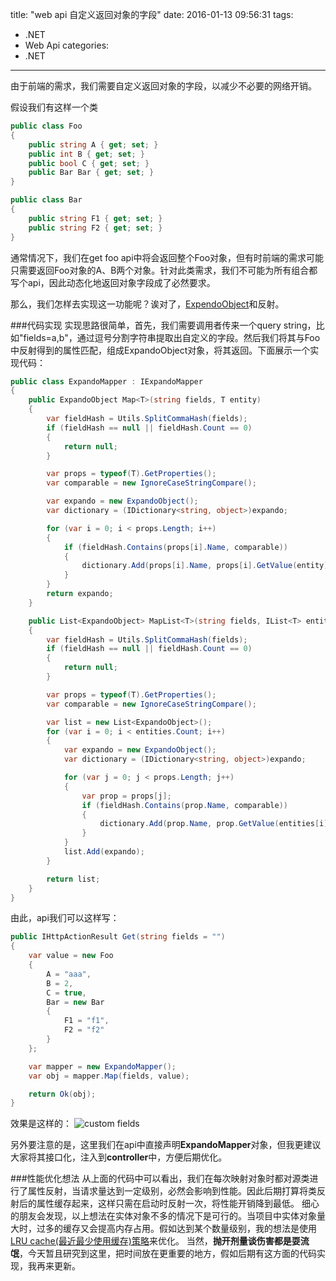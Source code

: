 title: "web api 自定义返回对象的字段"
date: 2016-01-13 09:56:31
tags:
- .NET
- Web Api
categories:
- .NET

---

由于前端的需求，我们需要自定义返回对象的字段，以减少不必要的网络开销。

假设我们有这样一个类
```csharp
public class Foo
{
    public string A { get; set; }
    public int B { get; set; }
    public bool C { get; set; }
    public Bar Bar { get; set; }
}

public class Bar
{
    public string F1 { get; set; }
    public string F2 { get; set; }
}
```
通常情况下，我们在get foo api中将会返回整个Foo对象，但有时前端的需求可能只需要返回Foo对象的A、B两个对象。针对此类需求，我们不可能为所有组合都写个api，因此动态化地返回对象字段成了必然要求。

那么，我们怎样去实现这一功能呢？诶对了，[ExpendoObject](https://msdn.microsoft.com/en-us/library/system.dynamic.expandoobject.aspx)和反射。

###代码实现
实现思路很简单，首先，我们需要调用者传来一个query string，比如"fields=a,b"，通过逗号分割字符串提取出自定义的字段。然后我们将其与Foo中反射得到的属性匹配，组成ExpandoObject对象，将其返回。下面展示一个实现代码：
```csharp
public class ExpandoMapper : IExpandoMapper
{
    public ExpandoObject Map<T>(string fields, T entity)
    {
        var fieldHash = Utils.SplitCommaHash(fields);
        if (fieldHash == null || fieldHash.Count == 0)
        {
            return null;
        }

        var props = typeof(T).GetProperties();
        var comparable = new IgnoreCaseStringCompare();

        var expando = new ExpandoObject();
        var dictionary = (IDictionary<string, object>)expando;

        for (var i = 0; i < props.Length; i++)
        {
            if (fieldHash.Contains(props[i].Name, comparable))
            {
                dictionary.Add(props[i].Name, props[i].GetValue(entity));
            }
        }
        return expando;
    }

    public List<ExpandoObject> MapList<T>(string fields, IList<T> entities)
    {
        var fieldHash = Utils.SplitCommaHash(fields);
        if (fieldHash == null || fieldHash.Count == 0)
        {
            return null;
        }

        var props = typeof(T).GetProperties();
        var comparable = new IgnoreCaseStringCompare();

        var list = new List<ExpandoObject>();
        for (var i = 0; i < entities.Count; i++)
        {
            var expando = new ExpandoObject();
            var dictionary = (IDictionary<string, object>)expando;

            for (var j = 0; j < props.Length; j++)
            {
                var prop = props[j];
                if (fieldHash.Contains(prop.Name, comparable))
                {
                    dictionary.Add(prop.Name, prop.GetValue(entities[i]));
                }
            }
            list.Add(expando);
        }

        return list;
    }
}
```

由此，api我们可以这样写：
```csharp
public IHttpActionResult Get(string fields = "")
{
    var value = new Foo
    {
        A = "aaa",
        B = 2,
        C = true,
        Bar = new Bar
        {
            F1 = "f1",
            F2 = "f2"
        }
    };

    var mapper = new ExpandoMapper();
    var obj = mapper.Map(fields, value);

    return Ok(obj);
}
```
效果是这样的：
![custom fields](/img/custom_fields.png)


另外要注意的是，这里我们在api中直接声明**ExpandoMapper**对象，但我更建议大家将其接口化，注入到**controller**中，方便后期优化。

###性能优化想法
从上面的代码中可以看出，我们在每次映射对象时都对源类进行了属性反射，当请求量达到一定级别，必然会影响到性能。因此后期打算将类反射后的属性缓存起来，这样只需在启动时反射一次，将性能开销降到最低。
细心的朋友会发现，以上想法在实体对象不多的情况下是可行的。当项目中实体对象量大时，过多的缓存又会提高内存占用。假如达到某个数量级别，我的想法是使用[LRU cache(最近最少使用缓存)策略](https://en.wikipedia.org/wiki/Cache_algorithms)来优化。
当然，**抛开剂量谈伤害都是耍流氓**，今天暂且研究到这里，把时间放在更重要的地方，假如后期有这方面的代码实现，我再来更新。
